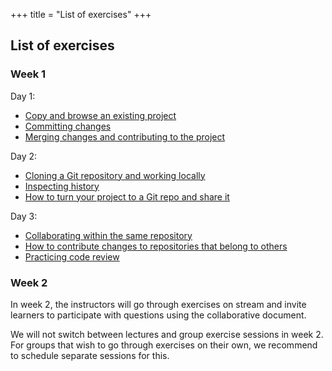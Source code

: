 +++
title = "List of exercises"
+++

## List of exercises

### Week 1

Day 1:
- [Copy and browse an existing project](https://coderefinery.github.io/git-intro/browsing/#exercise)
- [Committing changes](https://coderefinery.github.io/git-intro/commits/#exercise)
- [Merging changes and contributing to the project](https://coderefinery.github.io/git-intro/merging/#exercise)

Day 2:
- [Cloning a Git repository and working locally](https://coderefinery.github.io/git-intro/local-workflow/#exercise)
- [Inspecting history](https://coderefinery.github.io/git-intro/archaeology/#exercise)
- [How to turn your project to a Git repo and share it](https://coderefinery.github.io/git-intro/sharing/#exercise)

Day 3:
- [Collaborating within the same repository](https://coderefinery.github.io/git-collaborative/same-repository/#exercise)
- [How to contribute changes to repositories that belong to others](https://coderefinery.github.io/git-collaborative/forking-workflow/#exercise)
- [Practicing code review](https://coderefinery.github.io/git-collaborative/code-review/#exercise)


### Week 2

In week 2, the instructors will go through exercises on stream and invite
learners to participate with questions using the collaborative document.

We will not switch between lectures and group exercise sessions in week 2.  For
groups that wish to go through exercises on their own, we recommend to schedule
separate sessions for this.
